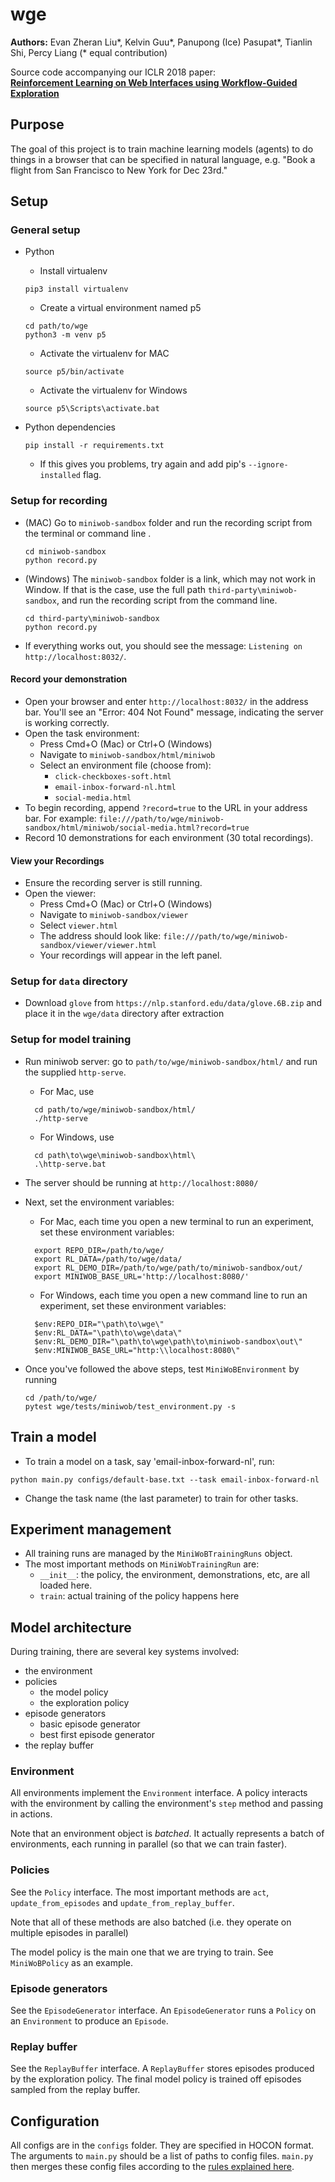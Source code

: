 # wge

**Authors:** Evan Zheran Liu\*, Kelvin Guu\*, Panupong (Ice) Pasupat\*, Tianlin Shi, Percy Liang (\* equal contribution) 

Source code accompanying our ICLR 2018 paper:  
[**Reinforcement Learning on Web Interfaces using Workflow-Guided Exploration**](https://arxiv.org/abs/1802.08802)  


## Purpose

The goal of this project is to train machine learning models (agents) to do
things in a browser that can be specified in natural language, e.g. "Book a
flight from San Francisco to New York for Dec 23rd."

## Setup

### General setup
- Python 
  - Install  virtualenv
  ```shell
  pip3 install virtualenv
  ```
  - Create a virtual environment named p5
  ```shell
  cd path/to/wge
  python3 -m venv p5
  ```
  - Activate the virtualenv for MAC
  ```shell  
  source p5/bin/activate
  ```

  - Activate the virtualenv for Windows
  ```shell  
  source p5\Scripts\activate.bat
  ```
- Python dependencies
  ```
  pip install -r requirements.txt
  ```
  - If this gives you problems, try again and add pip's ```--ignore-installed```
  flag.

### Setup for recording
- (MAC) Go to `miniwob-sandbox` folder and run the recording script from the terminal or command line . 

  ```
  cd miniwob-sandbox
  python record.py
  ```
- (Windows) The `miniwob-sandbox` folder is a link, which may not work in Window. If that is the case, use the full path `third-party\miniwob-sandbox`, and run the recording script from the command line. 

  ```
  cd third-party\miniwob-sandbox
  python record.py
  ```
- If everything works out, you should see the message: `Listening on http://localhost:8032/`.

#### Record your demonstration
- Open your browser and enter `http://localhost:8032/` in the address bar. You'll see an "Error: 404 Not Found" message, indicating the server is working correctly.
- Open the task environment:
  - Press Cmd+O (Mac) or Ctrl+O (Windows)
  - Navigate to `miniwob-sandbox/html/miniwob`
  - Select an environment file (choose from):
    - `click-checkboxes-soft.html`
    - `email-inbox-forward-nl.html`
    - `social-media.html`
- To begin recording, append `?record=true` to the URL in your address bar. For example:
`file:///path/to/wge/miniwob-sandbox/html/miniwob/social-media.html?record=true`
- Record 10 demonstrations for each environment (30 total recordings).

#### View your Recordings
- Ensure the recording server is still running.
- Open the viewer:
  - Press Cmd+O (Mac) or Ctrl+O (Windows)
  - Navigate to `miniwob-sandbox/viewer`
  - Select `viewer.html`
  - The address should look like: `file:///path/to/wge/miniwob-sandbox/viewer/viewer.html`
  - Your recordings will appear in the left panel.


### Setup for `data` directory 
- Download `glove` from `https://nlp.stanford.edu/data/glove.6B.zip` and place it in the `wge/data` directory after extraction


### Setup for model training
- Run miniwob server: go to `path/to/wge/miniwob-sandbox/html/` and run the supplied `http-serve`.
     - For Mac, use
     ```
       cd path/to/wge/miniwob-sandbox/html/
       ./http-serve
     ```
    - For Windows, use
    ```
      cd path\to\wge\miniwob-sandbox\html\
      .\http-serve.bat
    ```
- The server should be running at `http://localhost:8080/`
- Next, set the environment variables:
  - For Mac, each time you open a new terminal to run an experiment, set these environment variables:
  ```shell
    export REPO_DIR=/path/to/wge/
    export RL_DATA=/path/to/wge/data/
    export RL_DEMO_DIR=/path/to/wge/path/to/miniwob-sandbox/out/
    export MINIWOB_BASE_URL='http://localhost:8080/' 
  ```
  - For Windows, each time you open a new command line to run an experiment, set these environment variables:
  ```shell
    $env:REPO_DIR="\path\to\wge\"
    $env:RL_DATA="\path\to\wge\data\"
    $env:RL_DEMO_DIR="\path\to\wge\path\to\miniwob-sandbox\out\"
    $env:MINIWOB_BASE_URL="http:\\localhost:8080\" 
  ```  
  
- Once you've followed the above steps, test `MiniWoBEnvironment` by running
  ```
  cd /path/to/wge/
  pytest wge/tests/miniwob/test_environment.py -s
  ```

## Train a model
- To train a model on a task, say 'email-inbox-forward-nl', run:
```
python main.py configs/default-base.txt --task email-inbox-forward-nl
```
- Change the task name (the last parameter) to train for other tasks.


## Experiment management
- All training runs are managed by the `MiniWoBTrainingRuns` object.
- The most important methods on `MiniWobTrainingRun` are:
  - `__init__`: the policy, the environment, demonstrations, etc, are all loaded here.
  - `train`: actual training of the policy happens here

## Model architecture
During training, there are several key systems involved:
- the environment
- policies
  - the model policy
  - the exploration policy
- episode generators
  - basic episode generator
  - best first episode generator
- the replay buffer

### Environment
All environments implement the `Environment` interface. A policy interacts
with the environment by calling the environment's `step` method and passing in
actions.

Note that an environment object is _batched_. It actually represents a batch
of environments, each running in parallel (so that we can train faster).


### Policies
See the `Policy` interface. The most important methods are `act`,
`update_from_episodes` and `update_from_replay_buffer`.

Note that all of these methods are also batched (i.e. they operate on multiple
episodes in parallel)

The model policy is the main one that we are trying to train. See
`MiniWoBPolicy` as an example.

### Episode generators
See the `EpisodeGenerator` interface. An `EpisodeGenerator` runs a
`Policy` on an `Environment` to produce an `Episode`.

### Replay buffer
See the `ReplayBuffer` interface. A `ReplayBuffer` stores episodes produced
by the exploration policy. The final model policy is trained off episodes
sampled from the replay buffer.

## Configuration
All configs are in the `configs` folder. They are specified in HOCON format.
The arguments to `main.py` should be a list of paths to config files.
`main.py` then merges these config files according to the
[rules explained here](https://github.com/typesafehub/config/blob/master/HOCON.md#include-semantics-merging).
